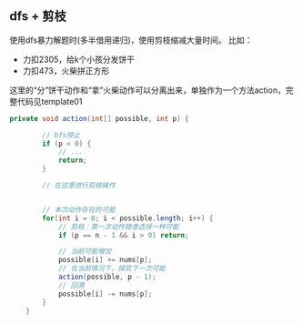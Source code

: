 ## dfs + 剪枝
使用dfs暴力解题时(多半借用递归)，使用剪枝缩减大量时间。
比如：
- 力扣2305，给k个小孩分发饼干
- 力扣473，火柴拼正方形

这里的“分”饼干动作和“拿”火柴动作可以分离出来，单独作为一个方法action，完整代码见template01

```java
private void action(int[] possible, int p) {

        // bfs停止
        if (p < 0) {
            // ...
            return;
        }

        // 在这里进行剪枝操作


        // 本次动作存在的可能
        for(int i = 0; i < possible.length; i++) {
            // 剪枝：第一次动作随意选择一种可能
            if (p == n - 1 && i > 0) return;

            // 当前可能增加
            possible[i] += nums[p];
            // 在当前情况下，探究下一次可能
            action(possible, p - 1);
            // 回溯
            possible[i] -= nums[p];
        }
    }
```